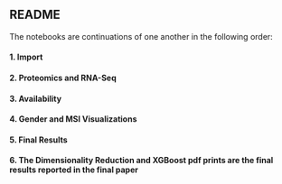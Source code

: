 ## README
The notebooks are continuations of one another in the following order:

#### 1. Import
#### 2. Proteomics and RNA-Seq
#### 3. Availability
#### 4. Gender and MSI Visualizations
#### 5. Final Results
#### 6. The Dimensionality Reduction and XGBoost pdf prints are the final results reported in the final paper
